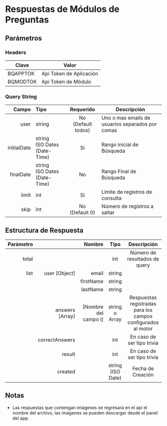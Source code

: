 Respuestas de Módulos de Preguntas
=======

## Parámetros

### Headers

Clave | Valor
------- | ------------ 
BQAPPTOK | Api Token de Aplicación
BQMODTOK | Api Token de Módulo

### Query String

Campo | Tipo | Requerido | Descripción
-----: | :------ | :-------: | ---------
user | string | No <br>(Default todos) | Uno o mas emails de usuarios separados por comas
initialDate | string  <br>ISO Dates (Date-Time) | Si | Rango inicial de Búsqueda 
finalDate | string  <br>ISO Dates (Date-Time) | No | Rango Final de Búsqueda
limit | int | Si | Límite de registros de consulta
skip | int | No <br>(Default 0) | Número de registros a saltar
 
## Estructura de Respuesta

Parámetro | | Nombre | Tipo | Descripción
----: | ----: | ----: | :----: | :----:
total | | | int | Número de resultados de query
list | user [Object] | email | string | 
 | | | firstName | string | 
 | | | lastName | string | 
 | |  answers [Array] | [Nombre del campo i] | string o Array | Respuestas registradas para los campos configurados al motor
 | | correctAnswers | | int | En caso de ser tipo trivia
 | | result | | int | En caso de ser tipo trivia
 | | created | | string <br>(ISO Date) | Fecha de Creación




## Notas

- Las respuestas que contengan imágenes se regresara en el api el nombre del archivo, las imágenes se pueden descargar desde el panel del app.